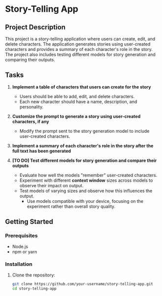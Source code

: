 # Story-Telling App

## Project Description

This project is a story-telling application where users can create, edit, and delete characters. The application generates stories using user-created characters and provides a summary of each character's role in the story. The project also includes testing different models for story generation and comparing their outputs.

## Tasks


1. **Implement a table of characters that users can create for the story**
   - Users should be able to add, edit, and delete characters.
   - Each new character should have a name, description, and personality.

2. **Customize the prompt to generate a story using user-created characters, if any**
   - Modify the prompt sent to the story generation model to include user-created characters.

3. **Implement a summary of each character's role in the story after the full text has been generated**
4. **[TO DO] Test different models for story generation and compare their outputs**
   - Evaluate how well the models "remember" user-created characters.
   - Experiment with different **context window** sizes across models to observe their impact on output.
   - Test models of varying sizes and observe how this influences the output.
     - Use models compatible with your device, focusing on the experiment rather than overall story quality.


## Getting Started

### Prerequisites

- Node.js
- npm or yarn

### Installation

1. Clone the repository:
   ```sh
   git clone https://github.com/your-username/story-telling-app.git
   cd story-telling-app

